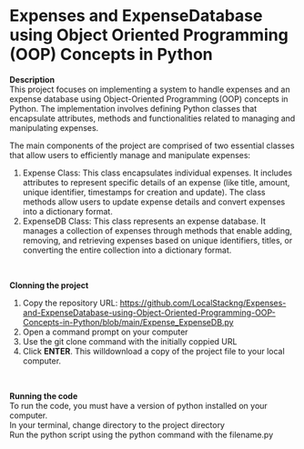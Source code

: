 # Expenses and ExpenseDatabase using Object Oriented Programming (OOP) Concepts in Python

**Description** <br>
This project focuses on implementing a system to handle expenses and an expense database using Object-Oriented Programming (OOP) concepts in Python.
The implementation involves defining Python classes that encapsulate attributes, methods and functionalities related to managing and manipulating expenses.

The main components of the project are comprised of two essential classes that allow users to efficiently manage and manipulate expenses:
1. Expense Class: This class encapsulates individual expenses. It includes attributes to represent specific details of an expense (like title, amount, unique identifier, timestamps for creation and update). The class methods allow users to update expense details and convert expenses into a dictionary format.
2. ExpenseDB Class: This class represents an expense database. It manages a collection of expenses through methods that enable adding, removing, and retrieving expenses based on unique identifiers, titles, or converting the entire collection into a dictionary format.
<br>

**Clonning the project** <br>
1. Copy the repository URL: https://github.com/LocalStackng/Expenses-and-ExpenseDatabase-using-Object-Oriented-Programming-OOP-Concepts-in-Python/blob/main/Expense_ExpenseDB.py
2. Open a command prompt on your computer
3. Use the git clone command with the initially coppied URL
4. Click **ENTER**. This willdownload a copy of the project file to your local computer.
<br>

**Running the code** <br>
To run the code, you must have a version of python installed on your computer.<br>
In your terminal, change directory to the project directory<br>
Run the python script using the python command with the filename.py
